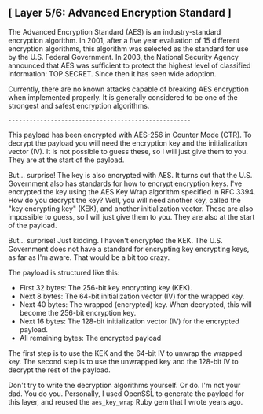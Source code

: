 ## [ Layer 5/6: Advanced Encryption Standard ]

The Advanced Encryption Standard (AES) is an
industry-standard encryption algorithm. In 2001, after a
five year evaluation of 15 different encryption algorithms,
this algorithm was selected as the standard for use by the
U.S. Federal Government. In 2003, the National Security
Agency announced that AES was sufficient to protect the
highest level of classified information: TOP SECRET. Since
then it has seen wide adoption.

Currently, there are no known attacks capable of breaking
AES encryption when implemented properly. It is generally
considered to be one of the strongest and safest encryption
algorithms.

    ----------------------------------------------------

This payload has been encrypted with AES-256 in Counter Mode
(CTR). To decrypt the payload you will need the encryption
key and the initialization vector (IV). It is not possible
to guess these, so I will just give them to you. They are at
the start of the payload.

But... surprise! The key is also encrypted with AES. It
turns out that the U.S. Government also has standards for
how to encrypt encryption keys. I've encrypted the key using
the AES Key Wrap algorithm specified in RFC 3394. How do you
decrypt the key? Well, you will need another key, called the
"key encrypting key" (KEK), and another initialization
vector. These are also impossible to guess, so I will just
give them to you. They are also at the start of the payload.

But... surprise! Just kidding. I haven't encrypted the KEK.
The U.S. Government does not have a standard for encrypting
key encrypting keys, as far as I'm aware. That would be a
bit too crazy.

The payload is structured like this:

 - First 32 bytes: The 256-bit key encrypting key (KEK).
 - Next 8 bytes: The 64-bit initialization vector (IV) for
   the wrapped key.
 - Next 40 bytes: The wrapped (encrypted) key. When
   decrypted, this will become the 256-bit encryption key.
 - Next 16 bytes: The 128-bit initialization vector (IV) for
   the encrypted payload.
 - All remaining bytes: The encrypted payload

The first step is to use the KEK and the 64-bit IV to unwrap
the wrapped key. The second step is to use the unwrapped key
and the 128-bit IV to decrypt the rest of the payload.

Don't try to write the decryption algorithms yourself. Or
do. I'm not your dad. You do you. Personally, I used OpenSSL
to generate the payload for this layer, and reused the
`aes_key_wrap` Ruby gem that I wrote years ago.